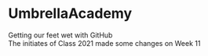 # UmbrellaAcademy
Getting our feet wet with GitHub  
The initiates of Class 2021
made some changes on Week 11
